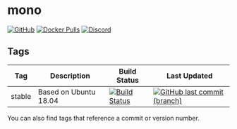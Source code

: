 # mono

[![GitHub](https://img.shields.io/badge/source-github-lightgrey)](https://github.com/hotio/docker-mono)
[![Docker Pulls](https://img.shields.io/docker/pulls/hotio/mono)](https://hub.docker.com/r/hotio/mono)
[![Discord](https://img.shields.io/discord/610068305893523457?color=738ad6&label=discord&logo=discord&logoColor=white)](https://discord.gg/3SnkuKp)

## Tags

| Tag      | Description           | Build Status                                                                                                                                      | Last Updated                                                                                                                                              |
| ---------|-----------------------|---------------------------------------------------------------------------------------------------------------------------------------------------|-----------------------------------------------------------------------------------------------------------------------------------------------------------|
| stable   | Based on Ubuntu 18.04 | [![Build Status](https://cloud.drone.io/api/badges/hotio/docker-mono/status.svg?ref=refs/heads/stable)](https://cloud.drone.io/hotio/docker-mono) | [![GitHub last commit (branch)](https://img.shields.io/github/last-commit/hotio/docker-mono/stable)](https://github.com/hotio/docker-mono/commits/stable) |

You can also find tags that reference a commit or version number.

